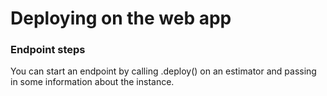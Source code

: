 # Deploying on the web app

### Endpoint steps
You can start an endpoint by calling .deploy() on an estimator and passing in some information about the instance.
